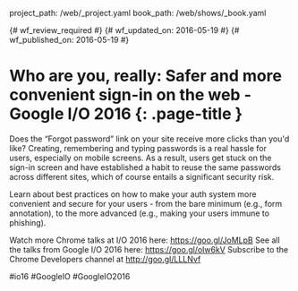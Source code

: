 project_path: /web/_project.yaml
book_path: /web/shows/_book.yaml

{# wf_review_required #}
{# wf_updated_on: 2016-05-19 #}
{# wf_published_on: 2016-05-19 #}

# Who are you, really: Safer and more convenient sign-in on the web - Google I/O 2016 {: .page-title }

Does the “Forgot password” link on your site receive more clicks than you'd like? Creating, remembering and typing passwords is a real hassle for users, especially on mobile screens. As a result, users get stuck on the sign-in screen and have established a habit to reuse the same passwords across different sites, which of course entails a significant security risk. 

Learn about best practices on how to make your auth system more convenient and secure for your users - from the bare minimum (e.g., form annotation), to the more advanced (e.g., making your users immune to phishing).

Watch more Chrome talks at I/O 2016 here: https://goo.gl/JoMLpB 
See all the talks from Google I/O 2016 here: https://goo.gl/olw6kV
Subscribe to the Chrome Developers channel at http://goo.gl/LLLNvf 

#io16 #GoogleIO #GoogleIO2016
